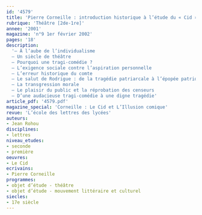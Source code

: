 ```yaml
---
id: '4579'
title: 'Pierre Corneille : introduction historique à l’étude du « Cid »'
rubrique: 'Théâtre [2de-1re]'
annee: '2001'
magazine: 'n°9 1er février 2002'
pages: '18'
description: 
  '– À l’aube de l’individualisme
  – Un siècle de théâtre
  – Pourquoi une tragi-comédie ?
  – L’exigence sociale contre l’aspiration personnelle
  – L’erreur historique du comte
  – Le salut de Rodrigue : de la tragédie patriarcale à l’épopée patriotique
  – La transgression morale
  – Le plaisir du public et la réprobation des censeurs
  – D’une audacieuse tragi-comédie à une digne tragédie'
article_pdf: '4579.pdf'
magazine_special: 'Corneille : Le Cid et L’Illusion comique'
revue: 'L’école des lettres des lycées'
auteurs:
- Jean Rohou
disciplines:
- lettres
niveau_etudes:
- seconde
- première
oeuvres:
- Le Cid
ecrivains:
- Pierre Corneille
programmes:
- objet d’étude - théâtre
- objet d’étude - mouvement littéraire et culturel
siecles:
- 17e siècle
---
```

